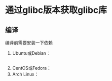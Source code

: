 #   通过glibc版本获取glibc库

##  编译
编译前需要安装一下依赖

1.  Ubuntu或Debian：
    ```sh
    ```
2.  CentOS或Fedora：
3.  Arch Linux：